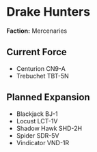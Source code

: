 # Drake Hunters
**Faction:** Mercenaries
## Current Force
- Centurion CN9-A
- Trebuchet TBT-5N
## Planned Expansion
- Blackjack BJ-1
- Locust LCT-1V
- Shadow Hawk SHD-2H
- Spider SDR-5V
- Vindicator VND-1R
